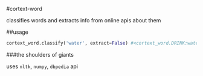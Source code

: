 #cortext-word

classifies words and extracts info from online apis about them

##usage

```python
cortext_word.classify('water', extract=False) #<cortext_word.DRINK:water>
```

###the shoulders of giants

uses `nltk`, `numpy`, `dbpedia` api 
